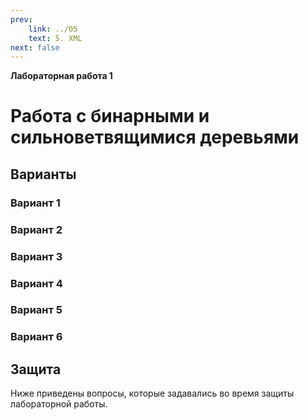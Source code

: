 ```yaml
---
prev:
    link: ../05
    text: 5. XML
next: false
---
```


**Лабораторная работа 1**

# Работа с бинарными и сильноветвящимися деревьями

## Варианты

### Вариант 1


### Вариант 2


### Вариант 3


### Вариант 4


### Вариант 5


### Вариант 6



## Защита

Ниже приведены вопросы, которые задавались во время защиты лабораторной работы.
